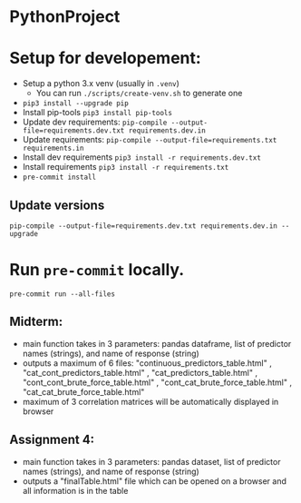 # PythonProject

# Setup for developement:

- Setup a python 3.x venv (usually in `.venv`)
  - You can run `./scripts/create-venv.sh` to generate one
- `pip3 install --upgrade pip`
- Install pip-tools `pip3 install pip-tools`
- Update dev requirements: `pip-compile --output-file=requirements.dev.txt requirements.dev.in`
- Update requirements: `pip-compile --output-file=requirements.txt requirements.in`
- Install dev requirements `pip3 install -r requirements.dev.txt`
- Install requirements `pip3 install -r requirements.txt`
- `pre-commit install`

## Update versions

`pip-compile --output-file=requirements.dev.txt requirements.dev.in --upgrade`

# Run `pre-commit` locally.

`pre-commit run --all-files`

## Midterm:

- main function takes in 3 parameters: pandas dataframe, list of predictor names (strings), and name of response (string)
- outputs a maximum of 6 files: "continuous_predictors_table.html" , "cat_cont_predictors_table.html" , "cat_predictors_table.html" , "cont_cont_brute_force_table.html" , "cont_cat_brute_force_table.html" , "cat_cat_brute_force_table.html"
- maximum of 3 correlation matrices will be automatically displayed in browser

## Assignment 4:

- main function takes in 3 parameters: pandas dataset, list of predictor names (strings), and name of response (string)
- outputs a "finalTable.html" file which can be opened on a browser and all information is in the table
